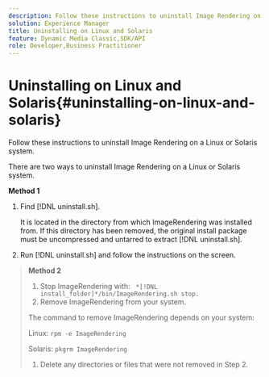 ```yaml
---
description: Follow these instructions to uninstall Image Rendering on a Linux or Solaris system.
solution: Experience Manager
title: Uninstalling on Linux and Solaris
feature: Dynamic Media Classic,SDK/API
role: Developer,Business Practitioner
---
```


# Uninstalling on Linux and Solaris{#uninstalling-on-linux-and-solaris}

Follow these instructions to uninstall Image Rendering on a Linux or Solaris system.

There are two ways to uninstall Image Rendering on a Linux or Solaris system.

**Method 1** 

1. Find [!DNL uninstall.sh].

   It is located in the directory from which ImageRendering was installed from. If this directory has been removed, the original install package must be uncompressed and untarred to extract [!DNL uninstall.sh]. 
1. Run [!DNL uninstall.sh] and follow the instructions on the screen.
>**Method 2** 
>
>1. Stop ImageRendering with: ` *[!DNL install_folder]*/bin/ImageRendering.sh stop.`
>1. Remove ImageRendering from your system. 
>
>   The command to remove ImageRendering depends on your system: 
>
>   Linux: `rpm -e ImageRendering`
>
>   Solaris: `pkgrm ImageRendering`
>
>1. Delete any directories or files that were not removed in Step 2. 
>

